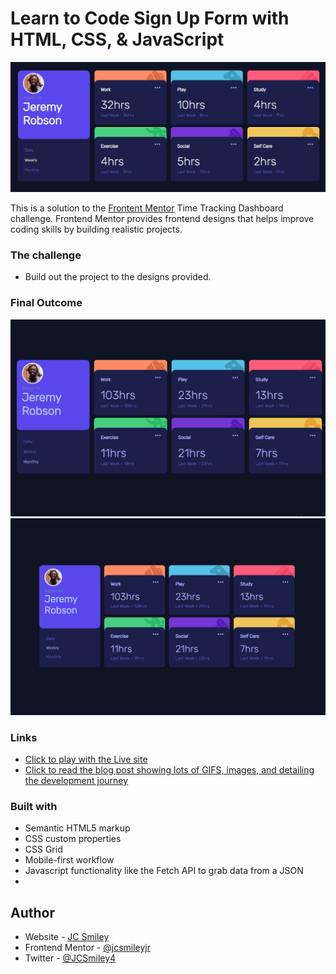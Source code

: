 # Learn to Code Sign Up Form with HTML, CSS, & JavaScript

![Final Outcome](./images/final-desktop.PNG)

This is a solution to the [Frontent Mentor](https://www.frontendmentor.io) Time Tracking Dashboard challenge. Frontend Mentor provides frontend designs that helps improve coding skills by building realistic projects.

### The challenge

- Build out the project to the designs provided.

### Final Outcome
![GIF of data changes](./images/dashboard-phase-8.gif)
![GIF of data changes](./images/dashboard-phase-6.gif)

### Links

- [Click to play with the Live site](https://jcsmileyjr.github.io/Time-Tracking-Dashboard/)
- [Click to read the blog post showing lots of GIFS, images, and detailing the development journey](https://dev.to/jcsmileyjr/frontend-challenge-12-time-tracking-dashboard-jdc)

### Built with

- Semantic HTML5 markup
- CSS custom properties
- CSS Grid
- Mobile-first workflow
- Javascript functionality like the Fetch API to grab data from a JSON
- 

## Author

- Website - [JC Smiley](https://www.jcsmileyjr.com)
- Frontend Mentor - [@jcsmileyjr](https://www.frontendmentor.io/profile/jcsmileyjr)
- Twitter - [@JCSmiley4](https://twitter.com/JCSmiley4)
